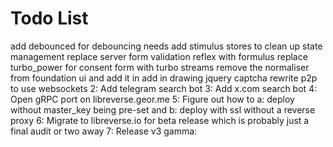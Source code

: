 # Todo List

add debounced for debouncing needs
add stimulus stores to clean up state management
replace server form validation reflex with formulus
replace turbo_power for consent form with turbo streams
remove the normaliser from foundation ui and add it in
add in drawing jquery captcha
rewrite p2p to use websockets
2: Add telegram search bot
3: Add x.com search bot
4: Open gRPC port on libreverse.geor.me
5: Figure out how to a: deploy without master_key being pre-set and b: deploy with ssl without a reverse proxy
6: Migrate to libreverse.io for beta release which is probably just a final audit or two away
7: Release v3 gamma:
